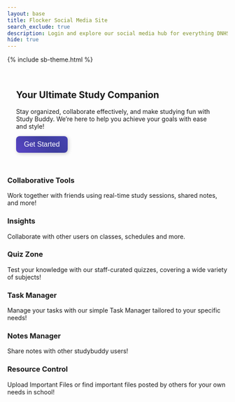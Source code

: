 ```yaml
---
layout: base
title: Flocker Social Media Site
search_exclude: true
description: Login and explore our social media hub for everything DNHS
hide: true
---
```


<meta charset="UTF-8">
<meta name="viewport" content="width=device-width, initial-scale=1.0">
<title>Study Buddy</title>
{% include sb-theme.html %}

<section class="hero">
    <h2>Your Ultimate Study Companion</h2>
    <p>Stay organized, collaborate effectively, and make studying fun with Study Buddy. We’re here to help you achieve your goals with ease and style!</p>
    <a href="{{site.baseurl}}/login"><button>Get Started</button></a>
</section>
<section id="features" class="features">
    <a href="{{site.baseurl}}/chatroom" style="text-decoration: none; color: inherit;">
    <div class="feature">
        <h3>Collaborative Tools</h3>
        <p>Work together with friends using real-time study sessions, shared notes, and more!</p>
    </div>
    <a href="{{site.baseurl}}/insightsbase" style="text-decoration: none; color: inherit;">
    <div class="feature">
        <h3>Insights</h3>
        <p>Collaborate with other users on classes, schedules and more. </p>
    </div>
    <a href="{{site.baseurl}}/studybuddy/quizhome.html" style="text-decoration: none; color: inherit;">
    <div class="feature">
        <h3>Quiz Zone</h3>
        <p>Test your knowledge with our staff-curated quizzes, covering a wide variety of subjects!</p>
    </div>
    </a>
    <a href="{{site.baseurl}}/task_manager" style="text-decoration: none; color: inherit;">
    <div class="feature">
        <h3>Task Manager</h3>
        <p>Manage your tasks with our simple Task Manager tailored to your specific needs!</p>
    </div>
    </a>
    <a href="{{site.baseurl}}/notesdatabase" style="text-decoration: none; color: inherit;">
    <div class="feature">
        <h3>Notes Manager</h3>
        <p>Share notes with other studybuddy users!</p>
    </div>
    </a>
    <a href="{{site.baseurl}}/resource_corner" style="text-decoration: none; color: inherit;">
    <div class="feature">
        <h3>Resource Control</h3>
        <p>Upload Important Files or find important files posted by others for your own needs in school!</p>
    </div>
    </a>

<style>
/* Adjust the size of the large card to match the width of the two cards below it */
.hero {
    padding: 30px 20px;
    max-width: 900px;
    margin: 0 auto;
}

button {
    font-size: 1rem;
    padding: 10px 18px;
    border-radius: 8px;
    border: none;
    background: linear-gradient(45deg, #7a4cf7, #3e3e9e, #5c51e1, #6a61b9);
    color: white;
    box-shadow: 2px 2px 8px rgba(0, 0, 0, 0.2);
    transition: all 0.3s ease;
    cursor: pointer;
    background-size: 400% 400%;
}

button:hover {
    background-position: 100% 0;
    box-shadow: 0 4px 12px rgba(0, 0, 0, 0.3);
}

/* Improved Typewriter Effect */
h1 {
    font-size: 2rem;
    overflow: hidden;
    white-space: nowrap;
    border-right: 3px solid #444;
    width: 0;
    animation: typewriter 2s steps(40) 1s forwards, blink 0.75s step-end infinite;
}

@keyframes typewriter {
    0% { width: 0; }
    100% { width: 100%; }
}

@keyframes blink {
    50% { border-color: transparent; }
}
</style>
